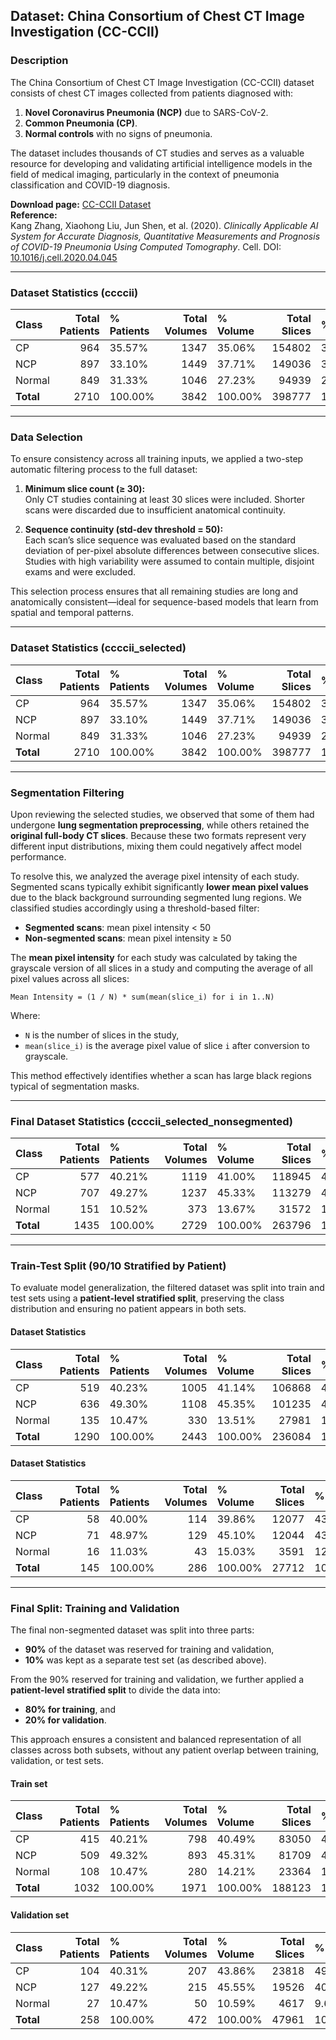 ## Dataset: China Consortium of Chest CT Image Investigation (CC-CCII)

### Description

The China Consortium of Chest CT Image Investigation (CC-CCII) dataset consists of chest CT images collected from patients diagnosed with:

1. **Novel Coronavirus Pneumonia (NCP)** due to SARS-CoV-2.
2. **Common Pneumonia (CP)**.
3. **Normal controls** with no signs of pneumonia.

The dataset includes thousands of CT studies and serves as a valuable resource for developing and validating artificial intelligence models in the field of medical imaging, particularly in the context of pneumonia classification and COVID-19 diagnosis.

**Download page:** [CC-CCII Dataset](http://ncov-ai.big.ac.cn/download)  
**Reference:**  
Kang Zhang, Xiaohong Liu, Jun Shen, et al. (2020). *Clinically Applicable AI System for Accurate Diagnosis, Quantitative Measurements and Prognosis of COVID-19 Pneumonia Using Computed Tomography*. Cell. DOI: [10.1016/j.cell.2020.04.045](https://www.cell.com/cell/fulltext/S0092-8674\(20\)30551-1?rss=yes)

---

### Dataset Statistics (ccccii)

| Class   |   Total Patients | % Patients   |   Total Volumes | % Volume   |   Total Slices | % Slices   |
|:--------|-----------------:|:-------------|----------------:|:-----------|---------------:|:-----------|
| CP      |              964 | 35.57%       |            1347 | 35.06%     |         154802 | 38.82%     |
| NCP     |              897 | 33.10%       |            1449 | 37.71%     |         149036 | 37.37%     |
| Normal  |              849 | 31.33%       |            1046 | 27.23%     |          94939 | 23.81%     |
| **Total** |           2710 | 100.00%      |            3842 | 100.00%    |         398777 | 100.00%    |

---

### Data Selection

To ensure consistency across all training inputs, we applied a two-step automatic filtering process to the full dataset:

1. **Minimum slice count (≥ 30):**  
   Only CT studies containing at least 30 slices were included. Shorter scans were discarded due to insufficient anatomical continuity.

2. **Sequence continuity (std‑dev threshold = 50):**  
   Each scan’s slice sequence was evaluated based on the standard deviation of per-pixel absolute differences between consecutive slices. Studies with high variability were assumed to contain multiple, disjoint exams and were excluded.

This selection process ensures that all remaining studies are long and anatomically consistent—ideal for sequence-based models that learn from spatial and temporal patterns.

---

### Dataset Statistics (ccccii_selected)

| Class   |   Total Patients | % Patients   |   Total Volumes | % Volume   |   Total Slices | % Slices   |
|:--------|-----------------:|:-------------|----------------:|:-----------|---------------:|:-----------|
| CP      |              964 | 35.57%       |            1347 | 35.06%     |         154802 | 38.82%     |
| NCP     |              897 | 33.10%       |            1449 | 37.71%     |         149036 | 37.37%     |
| Normal  |              849 | 31.33%       |            1046 | 27.23%     |          94939 | 23.81%     |
| **Total** |           2710 | 100.00%      |            3842 | 100.00%    |         398777 | 100.00%    |

---

### Segmentation Filtering

Upon reviewing the selected studies, we observed that some of them had undergone **lung segmentation preprocessing**, while others retained the **original full-body CT slices**. Because these two formats represent very different input distributions, mixing them could negatively affect model performance.

To resolve this, we analyzed the average pixel intensity of each study. Segmented scans typically exhibit significantly **lower mean pixel values** due to the black background surrounding segmented lung regions. We classified studies accordingly using a threshold-based filter:

- **Segmented scans**: mean pixel intensity < 50  
- **Non-segmented scans**: mean pixel intensity ≥ 50  

The **mean pixel intensity** for each study was calculated by taking the grayscale version of all slices in a study and computing the average of all pixel values across all slices:

```
Mean Intensity = (1 / N) * sum(mean(slice_i) for i in 1..N)
```

Where:
- `N` is the number of slices in the study,
- `mean(slice_i)` is the average pixel value of slice `i` after conversion to grayscale.

This method effectively identifies whether a scan has large black regions typical of segmentation masks.

--- 

### Final Dataset Statistics (ccccii_selected_nonsegmented)

| Class   |   Total Patients | % Patients   |   Total Volumes | % Volume   |   Total Slices | % Slices   |
|:--------|-----------------:|:-------------|----------------:|:-----------|---------------:|:-----------|
| CP      |              577 | 40.21%       |            1119 | 41.00%     |         118945 | 45.09%     |
| NCP     |              707 | 49.27%       |            1237 | 45.33%     |         113279 | 42.94%     |
| Normal  |              151 | 10.52%       |             373 | 13.67%     |          31572 | 11.97%     |
| **Total** |           1435 | 100.00%      |            2729 | 100.00%    |         263796 | 100.00%    |

---

### Train-Test Split (90/10 Stratified by Patient)

To evaluate model generalization, the filtered dataset was split into train and test sets using a **patient-level stratified split**, preserving the class distribution and ensuring no patient appears in both sets.

#### Dataset Statistics 

| Class   |   Total Patients | % Patients   |   Total Volumes | % Volume   |   Total Slices | % Slices   |
|:--------|-----------------:|:-------------|----------------:|:-----------|---------------:|:-----------|
| CP      |              519 | 40.23%       |            1005 | 41.14%     |         106868 | 45.27%     |
| NCP     |              636 | 49.30%       |            1108 | 45.35%     |         101235 | 42.88%     |
| Normal  |              135 | 10.47%       |             330 | 13.51%     |          27981 | 11.85%     |
| **Total** |           1290 | 100.00%      |            2443 | 100.00%    |         236084 | 100.00%    |

#### Dataset Statistics 

| Class   |   Total Patients | % Patients   |   Total Volumes | % Volume   |   Total Slices | % Slices   |
|:--------|-----------------:|:-------------|----------------:|:-----------|---------------:|:-----------|
| CP      |               58 | 40.00%       |             114 | 39.86%     |          12077 | 43.58%     |
| NCP     |               71 | 48.97%       |             129 | 45.10%     |          12044 | 43.46%     |
| Normal  |               16 | 11.03%       |              43 | 15.03%     |           3591 | 12.96%     |
| **Total** |            145 | 100.00%      |             286 | 100.00%    |          27712 | 100.00%    |

---

### Final Split: Training and Validation

The final non-segmented dataset was split into three parts:

- **90%** of the dataset was reserved for training and validation,
- **10%** was kept as a separate test set (as described above).

From the 90% reserved for training and validation, we further applied a **patient-level stratified split** to divide the data into:

- **80% for training**, and  
- **20% for validation**.

This approach ensures a consistent and balanced representation of all classes across both subsets, without any patient overlap between training, validation, or test sets.

#### Train set

| Class   |   Total Patients | % Patients   |   Total Volumes | % Volume   |   Total Slices | % Slices   |
|:--------|-----------------:|:-------------|----------------:|:-----------|---------------:|:-----------|
| CP      |              415 | 40.21%       |             798 | 40.49%     |          83050 | 44.15%     |
| NCP     |              509 | 49.32%       |             893 | 45.31%     |          81709 | 43.43%     |
| Normal  |              108 | 10.47%       |             280 | 14.21%     |          23364 | 12.42%     |
| **Total** |           1032 | 100.00%      |            1971 | 100.00%    |         188123 | 100.00%    |

#### Validation set

| Class   |   Total Patients | % Patients   |   Total Volumes | % Volume   |   Total Slices | % Slices   |
|:--------|-----------------:|:-------------|----------------:|:-----------|---------------:|:-----------|
| CP      |              104 | 40.31%       |             207 | 43.86%     |          23818 | 49.66%     |
| NCP     |              127 | 49.22%       |             215 | 45.55%     |          19526 | 40.71%     |
| Normal  |               27 | 10.47%       |              50 | 10.59%     |           4617 | 9.63%      |
| **Total** |            258 | 100.00%      |             472 | 100.00%    |          47961 | 100.00%    |

